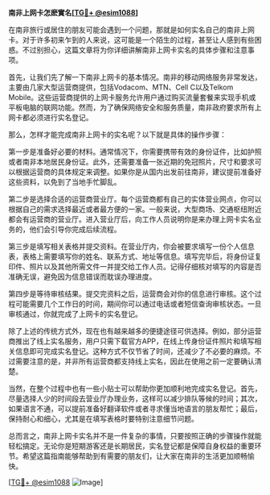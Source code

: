 **南非上网卡怎麽實名[[TG💪+ @esim1088](https://t.me/s/esim1088)]**

在南非旅行或居住的朋友可能会遇到一个问题，那就是如何实名自己的南非上网卡。对于许多初来乍到的人来说，这可能是一个陌生的过程，甚至让人感到有些困惑。不过别担心，这篇文章将为你详细讲解南非上网卡实名的具体步骤和注意事项。

首先，让我们先了解一下南非上网卡的基本情况。南非的移动网络服务非常发达，主要由几家大型运营商提供，包括Vodacom、MTN、Cell C以及Telkom Mobile。这些运营商提供的上网卡服务允许用户通过购买流量套餐来实现手机或平板电脑的联网功能。然而，为了确保网络安全和服务质量，南非政府要求所有上网卡都必须进行实名登记。

那么，怎样才能完成南非上网卡的实名呢？以下就是具体的操作步骤：

第一步是准备好必要的材料。通常情况下，你需要携带有效的身份证件，比如护照或者南非本地居民身份证。此外，还需要准备一张近期的免冠照片，尺寸和要求可以根据运营商的具体规定来调整。如果你是从国内出发前往南非，建议提前准备好这些资料，以免到了当地手忙脚乱。

第二步是选择合适的运营商营业厅。每个运营商都有自己的实体营业网点，你可以根据自己的需求选择最近或者最方便的一家。一般来说，大型商场、交通枢纽附近都会有运营商的营业厅。进入营业厅后，向工作人员说明你是来办理上网卡实名业务的，他们会引导你完成后续流程。

第三步是填写相关表格并提交资料。在营业厅内，你会被要求填写一份个人信息表，表格上需要填写你的姓名、联系方式、地址等信息。填写完毕后，将身份证复印件、照片以及其他所需文件一并提交给工作人员。记得仔细核对填写的内容是否准确无误，避免因为信息错误而耽误办理进度。

第四步是等待审核结果。提交完资料之后，运营商会对你的信息进行审核。这个过程可能需要几个工作日的时间，期间你可以通过电话或者短信查询审核状态。一旦审核通过，你就完成了上网卡的实名登记。

除了上述的传统方式外，现在也有越来越多的便捷途径可供选择。例如，部分运营商推出了线上实名服务，用户只需下载官方APP，在线上传身份证件照片和填写相关信息即可完成实名登记。这种方式不仅节省了时间，还减少了不必要的麻烦。不过需要注意的是，并非所有运营商都支持线上实名，因此在使用之前一定要确认清楚。

当然，在整个过程中也有一些小贴士可以帮助你更加顺利地完成实名登记。首先，尽量选择人少的时间段去营业厅办理业务，这样可以减少排队等候的时间；其次，如果语言不通，可以提前准备好翻译软件或者寻求懂当地语言的朋友帮忙；最后，保持耐心和细心，尤其是在填写表格时要特别注意细节问题。

总而言之，南非上网卡实名并不是一件复杂的事情，只要按照正确的步骤操作就能轻松搞定。无论你是短期游客还是长期居民，实名登记都是保障自身权益的重要环节。希望这篇指南能够帮助到有需要的朋友们，让大家在南非的生活更加顺畅愉快。

[[TG💪+ @esim1088](https://t.me/s/esim1088) ![Image](https://i.postimg.cc/4NQfJmqS/Snipaste-2025-05-13-00-14-12.png)]